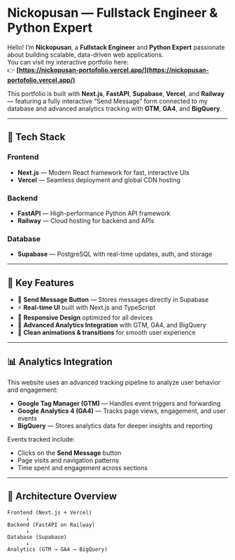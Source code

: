 # Nickopusan — Fullstack Engineer & Python Expert

Hello! I’m **Nickopusan**, a **Fullstack Engineer** and **Python Expert** passionate about building scalable, data-driven web applications.  
You can visit my interactive portfolio here:  
👉 **[https://nickopusan-portofolio.vercel.app/](https://nickopusan-portofolio.vercel.app/)**

This portfolio is built with **Next.js**, **FastAPI**, **Supabase**, **Vercel**, and **Railway** — featuring a fully interactive “Send Message” form connected to my database and advanced analytics tracking with **GTM**, **GA4**, and **BigQuery**.

---

## 🚀 Tech Stack

### **Frontend**

- **Next.js** — Modern React framework for fast, interactive UIs
- **Vercel** — Seamless deployment and global CDN hosting

### **Backend**

- **FastAPI** — High-performance Python API framework
- **Railway** — Cloud hosting for backend and APIs

### **Database**

- **Supabase** — PostgreSQL with real-time updates, auth, and storage

---

## 🌟 Key Features

- 📨 **Send Message Button** — Stores messages directly in Supabase
- ⚡ **Real-time UI** built with Next.js and TypeScript
- 📱 **Responsive Design** optimized for all devices
- 🧠 **Advanced Analytics Integration** with GTM, GA4, and BigQuery
- 🎨 **Clean animations & transitions** for smooth user experience

---

## 📊 Analytics Integration

This website uses an advanced tracking pipeline to analyze user behavior and engagement:

- **Google Tag Manager (GTM)** — Handles event triggers and forwarding
- **Google Analytics 4 (GA4)** — Tracks page views, engagement, and user events
- **BigQuery** — Stores analytics data for deeper insights and reporting

Events tracked include:

- Clicks on the **Send Message** button
- Page visits and navigation patterns
- Time spent and engagement across sections

---

## 🧩 Architecture Overview

```text
Frontend (Next.js + Vercel)
      ↓
Backend (FastAPI on Railway)
      ↓
Database (Supabase)
      ↓
Analytics (GTM → GA4 → BigQuery)
```
